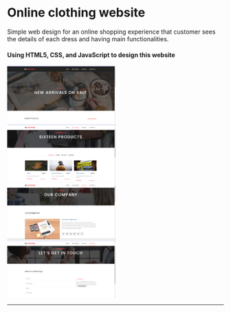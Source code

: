 # Online clothing website 

Simple web design for an online shopping experience that customer sees the details of each dress and having main functionalities.

#### Using HTML5, CSS, and JavaScript to design this website

<img src="https://github.com/HansiLeelasena/Online-clothing-website/blob/cfb270dd6b9c93a896d026886cd02f947caf4ce4/Screenshot%202024-01-25%20205706.png" width="50%" />

<img src="https://github.com/HansiLeelasena/Online-clothing-website/blob/cfb270dd6b9c93a896d026886cd02f947caf4ce4/Screenshot%202024-01-25%20205735.png" width="50%" />

<img src="https://github.com/HansiLeelasena/Online-clothing-website/blob/cfb270dd6b9c93a896d026886cd02f947caf4ce4/Screenshot%202024-01-25%20205757.png" width="50%" />

<img src="https://github.com/HansiLeelasena/Online-clothing-website/blob/cfb270dd6b9c93a896d026886cd02f947caf4ce4/Screenshot%202024-01-25%20205820.png" width="50%" />

---


